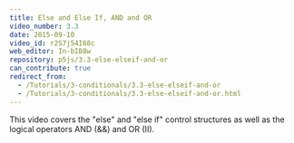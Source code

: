 ```yaml
---
title: Else and Else If, AND and OR
video_number: 3.3
date: 2015-09-10
video_id: r2S7j54I68c
web_editor: In-bIB8w
repository: p5js/3.3-else-elseif-and-or
can_contribute: true
redirect_from:
  - /Tutorials/3-conditionals/3.3-else-elseif-and-or
  - /Tutorials/3-conditionals/3.3-else-elseif-and-or.html
---
```


This video covers the "else" and "else if" control structures as well as the logical operators AND (&&) and OR (II).
